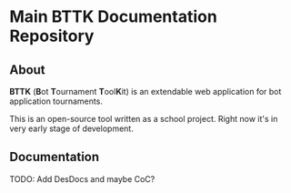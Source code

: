 # Main BTTK Documentation Repository
## About
**BTTK** (**B**ot **T**ournament **T**ool**K**it) is an extendable web application for bot application tournaments.

This is an open-source tool written as a school project. Right now it's in very early stage of development.
## Documentation
TODO: Add DesDocs and maybe CoC? 
<!--stackedit_data:
eyJoaXN0b3J5IjpbMzc3MTA2Mzk5LC04OTc0NzIyNjddfQ==
-->